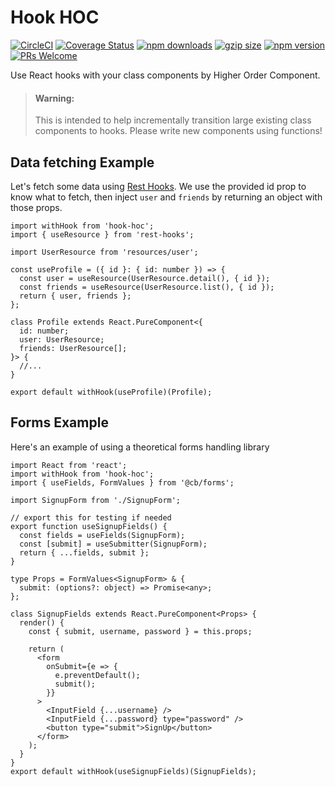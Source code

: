# Hook HOC

[![CircleCI](https://circleci.com/gh/ntucker/hook-hoc.svg?style=shield)](https://circleci.com/gh/ntucker/hook-hoc)
[![Coverage Status](https://img.shields.io/coveralls/ntucker/hook-hoc.svg?style=flat-square)](https://coveralls.io/github/ntucker/hook-hoc?branch=master)
[![npm downloads](https://img.shields.io/npm/dm/hook-hoc.svg?style=flat-square)](https://www.npmjs.com/package/hook-hoc)
[![gzip size](https://img.badgesize.io/https://unpkg.com/hook-hoc?compression=gzip&style=flat-square)](https://unpkg.com/hook-hoc)
[![npm version](https://img.shields.io/npm/v/hook-hoc.svg?style=flat-square)](https://www.npmjs.com/package/hook-hoc)
[![PRs Welcome](https://img.shields.io/badge/PRs-welcome-brightgreen.svg?style=flat-square)](http://makeapullrequest.com)

Use React hooks with your class components by Higher Order Component.

> #### Warning:
>
> This is intended to help incrementally transition large existing class
> components to hooks. Please write new components using functions!

## Data fetching Example

Let's fetch some data using [Rest Hooks](https://resthooks.io). We use the provided id
prop to know what to fetch, then inject `user` and `friends` by returning an object
with those props.

```tsx
import withHook from 'hook-hoc';
import { useResource } from 'rest-hooks';

import UserResource from 'resources/user';

const useProfile = ({ id }: { id: number }) => {
  const user = useResource(UserResource.detail(), { id });
  const friends = useResource(UserResource.list(), { id });
  return { user, friends };
};

class Profile extends React.PureComponent<{
  id: number;
  user: UserResource;
  friends: UserResource[];
}> {
  //...
}

export default withHook(useProfile)(Profile);
```

## Forms Example

Here's an example of using a theoretical forms handling library

```tsx
import React from 'react';
import withHook from 'hook-hoc';
import { useFields, FormValues } from '@cb/forms';

import SignupForm from './SignupForm';

// export this for testing if needed
export function useSignupFields() {
  const fields = useFields(SignupForm);
  const [submit] = useSubmitter(SignupForm);
  return { ...fields, submit };
}

type Props = FormValues<SignupForm> & {
  submit: (options?: object) => Promise<any>;
};

class SignupFields extends React.PureComponent<Props> {
  render() {
    const { submit, username, password } = this.props;

    return (
      <form
        onSubmit={e => {
          e.preventDefault();
          submit();
        }}
      >
        <InputField {...username} />
        <InputField {...password} type="password" />
        <button type="submit">SignUp</button>
      </form>
    );
  }
}
export default withHook(useSignupFields)(SignupFields);
```
